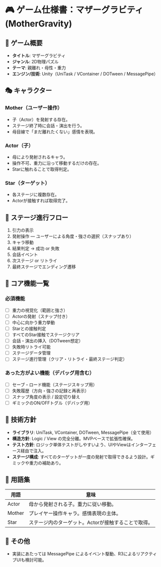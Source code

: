 # 🎮 ゲーム仕様書：マザーグラビティ (MotherGravity)

## 🌌 ゲーム概要

- **タイトル**: マザーグラビティ
- **ジャンル**: 2D物理パズル
- **テーマ**: 親離れ・母性・重力
- **エンジン/技術**: Unity（UniTask / VContainer / DOTween / MessagePipe）

## 🎭 キャラクター

### Mother（ユーザー操作）
- 子（Actor）を発射する存在。
- ステージ終了時に会話・演出を行う。
- 母目線で「まだ離れたくない」感情を表現。

### Actor（子）
- 母により発射されるキャラ。
- 操作不可、重力に沿って移動するだけの存在。
- Starに触れることで取得判定。

### Star（ターゲット）
- 各ステージに複数存在。
- Actorが接触すれば取得完了。

## 🔁 ステージ進行フロー

1. 引力の表示
2. 発射操作 — ユーザーによる角度・強さの選択（スナップあり）
3. キャラ移動
4. 結果判定 → 成功 or 失敗
5. 会話イベント
6. 次ステージ or リトライ
7. 最終ステージでエンディング遷移

## 🧱 コア機能一覧

### 必須機能
- [ ] 重力の視覚化（範囲と強さ）
- [ ] Actorの発射（スナップ付き）
- [ ] 中心に向かう重力挙動
- [ ] Starとの接触判定
- [ ] すべてのStar接触でステージクリア
- [ ] 会話・演出の挿入（DOTween想定）
- [ ] 失敗時リトライ可能
- [ ] ステージデータ管理
- [ ] ステージ進行管理（クリア・リトライ・最終ステージ判定）

### あった方がよい機能（デバッグ用含む）
- [ ] セーブ・ロード機能（ステージスキップ用）
- [ ] 失敗履歴（方向・強さの記録と再表示）
- [ ] スナップ角度の表示 / 設定切り替え
- [ ] ギミックのON/OFFトグル（デバッグ用）

## 🔧 技術方針

- **ライブラリ**: UniTask, VContainer, DOTween, MessagePipe（全て使用）
- **構造方針**: Logic / View の完全分離。MVPベースで拡張性確保。
- **テスト方針**: ロジック単体テストがしやすいよう、UIやViewはインターフェース経由で注入。
- **ステージ構成**: すべてのターゲットが一度の発射で取得できるよう設計。ギミックや重力の補助あり。

## 🧠 用語集

| 用語   | 意味 |
|--------|------|
| Actor  | 母から発射される子。重力に従い移動。 |
| Mother | プレイヤー操作キャラ。感情表現の主体。 |
| Star   | ステージ内のターゲット。Actorが接触することで取得。 |

## 📂 その他

- 実装にあたっては MessagePipe によるイベント駆動、R3によるリアクティブUIも検討可能。

